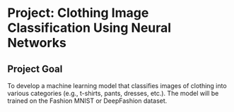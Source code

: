 # **Project: Clothing Image Classification Using Neural Networks**

## **Project Goal**

To develop a machine learning model that classifies images of clothing into various categories (e.g., t-shirts, pants, dresses, etc.). The model will be trained on the Fashion MNIST or DeepFashion dataset.
